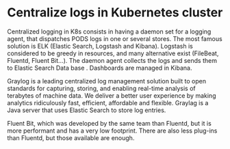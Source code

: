 # Centralize logs in Kubernetes cluster

Centralized logging in K8s consists in having a daemon set for a logging agent,
that dispatches PODS logs in one or several stores.
The most famous solution is ELK (Elastic Search, Logstash and Kibana).
Logstash is considered to be greedy in resources, and many alternative exist (FileBeat, Fluentd, Fluent Bit…).
The daemon agent collects the logs and sends them to Elastic Search Data base . Dashboards are managed in Kibana.

Graylog is a leading centralized log management solution built to open standards for capturing, storing,
and enabling real-time analysis of terabytes of machine data.
We deliver a better user experience by making analytics ridiculously fast, efficient, affordable and flexible.
Graylag is a Java server that uses Elastic Search to store log entries.

Fluent Bit, which was developed by the same team than Fluentd,
but it is more performant and has a very low footprint. There are also less plug-ins than Fluentd, but those available are enough.
